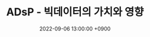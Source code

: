 ---
title: 'ADsP - 빅데이터의 가치와 영향'
date: 2022-09-06 13:00:00 +0900
tags: ['LICENSE']
draft: false
summary: '데이터 분석 준전문가 자격증 취득을 위한 학습 내용 중 Part 1, 2장 2절 빅데이터의 가치와 영향 챕터 정리 내용'
image: 'adsp.png'
---